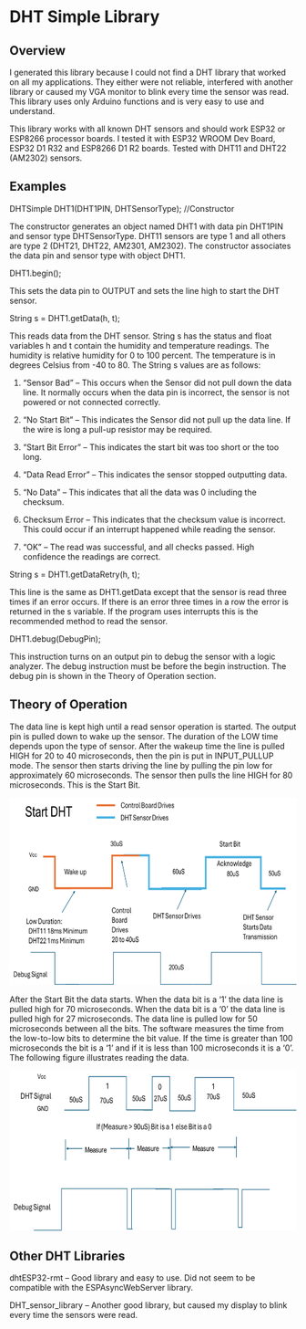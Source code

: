 # DHT Simple Library

## Overview

I generated this library because I could not find a DHT library that
worked on all my applications. They either were not reliable, interfered
with another library or caused my VGA monitor to blink every time the
sensor was read. This library uses only Arduino functions and is very
easy to use and understand.

This library works with all known DHT sensors and should work ESP32 or
ESP8266 processor boards. I tested it with ESP32 WROOM Dev Board, ESP32
D1 R32 and ESP8266 D1 R2 boards. Tested with DHT11 and DHT22 (AM2302)
sensors.

## Examples

DHTSimple DHT1(DHT1PIN, DHTSensorType); //Constructor

The constructor generates an object named DHT1 with data pin DHT1PIN and
sensor type DHTSensorType. DHT11 sensors are type 1 and all others are
type 2 (DHT21, DHT22, AM2301, AM2302). The constructor associates the
data pin and sensor type with object DHT1.

DHT1.begin();

This sets the data pin to OUTPUT and sets the line high to start the DHT
sensor.

String s = DHT1.getData(h, t);

This reads data from the DHT sensor. String s has the status and float
variables h and t contain the humidity and temperature readings. The
humidity is relative humidity for 0 to 100 percent. The temperature is
in degrees Celsius from -40 to 80. The String s values are as follows:

1. “Sensor Bad” – This occurs when the Sensor did not pull down the
   data line. It normally occurs when the data pin is incorrect, the
   sensor is not powered or not connected correctly.

2. “No Start Bit” – This indicates the Sensor did not pull up the data
   line. If the wire is long a pull-up resistor may be required.

3. “Start Bit Error” – This indicates the start bit was too short or
   the too long.

4. “Data Read Error” – This indicates the sensor stopped outputting
   data.

5. “No Data” – This indicates that all the data was 0 including the
   checksum.

6. Checksum Error – This indicates that the checksum value is
   incorrect. This could occur if an interrupt happened while reading
   the sensor.

7. “OK” – The read was successful, and all checks passed. High
   confidence the readings are correct.

String s = DHT1.getDataRetry(h, t);

This line is the same as DHT1.getData except that the sensor is read
three times if an error occurs. If there is an error three times in a
row the error is returned in the s variable. If the program uses
interrupts this is the recommended method to read the sensor.

DHT1.debug(DebugPin);

This instruction turns on an output pin to debug the sensor with a logic
analyzer. The debug instruction must be before the begin instruction.
The debug pin is shown in the Theory of Operation section.

## Theory of Operation

The data line is kept high until a read sensor operation is started. The
output pin is pulled down to wake up the sensor. The duration of the LOW
time depends upon the type of sensor. After the wakeup time the line is
pulled HIGH for 20 to 40 microseconds, then the pin is put in
INPUT_PULLUP mode. The sensor then starts driving the line by pulling
the pin low for approximately 60 microseconds. The sensor then pulls the
line HIGH for 80 microseconds. This is the Start Bit.

<img title="" src="media/image1.png" alt="" style="width:7.09434in;height:3.41739in">

After the Start Bit the data starts. When the data bit is a ‘1’ the data
line is pulled high for 70 microseconds. When the data bit is a ‘0’ the
data line is pulled high for 27 microseconds. The data line is pulled
low for 50 microseconds between all the bits. The software measures the
time from the low-to-low bits to determine the bit value. If the time is
greater than 100 microseconds the bit is a ‘1’ and if it is less than
100 microseconds it is a ‘0’. The following figure illustrates reading
the data.

<img src="media/image2.png" style="width:6.88146in;height:2.92545in" />

## Other DHT Libraries

dhtESP32-rmt – Good library and easy to use. Did not seem to be
compatible with the ESPAsyncWebServer library.

DHT_sensor_library – Another good library, but caused my display to
blink every time the sensors were read.
